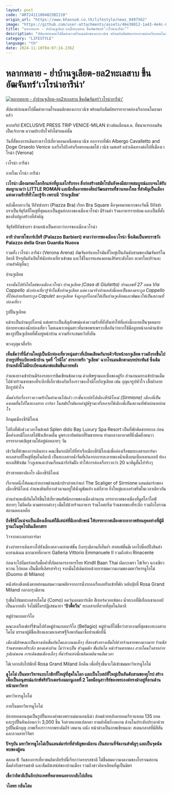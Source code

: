```yaml
---
layout: post
code: "ART24111004025BI210"
origin_url: "https://www.khaosod.co.th/lifestyle/news_9497562"
image: "https://github.com/user-attachments/assets/46e38012-1a43-4e4c-8de4-493ce77f03ba"
title: "หลากหลาย - ย่ำบ้านจูเลียต-ยล2ทะเลสาบ ขึ้นอัฒจันทร์‘เวโรน่าอารีน่า’"
description: "สัปดาห์ก่อนพาไปดื่มดำความโรแมนติกของเกาะเวนิซ พร้อมกับสัมผัสบรรยากาศล่องเรือกอนโดลามาแล้ว   หากทริป EXCLUSIVE PRESS TRIP VENICE-MILAN ช่วงต้นเดือนต.ค."
category: "LIFESTYLE"
language: "th"
date: 2024-11-10T04:07:24.236Z
---
```


# หลากหลาย - ย่ำบ้านจูเลียต-ยล2ทะเลสาบ ขึ้นอัฒจันทร์‘เวโรน่าอารีน่า’

[![หลากหลาย - ย่ำบ้านจูเลียต-ยล2ทะเลสาบ ขึ้นอัฒจันทร์‘เวโรน่าอารีน่า’](https://www.khaosod.co.th/wpapp/uploads/2024/11/mmmm-scaled.jpg "หลากหลาย - ย่ำบ้านจูเลียต-ยล2ทะเลสาบ ขึ้นอัฒจันทร์‘เวโรน่าอารีน่า’")](https://www.khaosod.co.th/wpapp/uploads/2024/11/mmmm-scaled.jpg)

สัปดาห์ก่อนพาไปดื่มดำความโรแมนติกของเกาะเวนิซ พร้อมกับสัมผัสบรรยากาศล่องเรือกอนโดลามาแล้ว

หากทริป EXCLUSIVE PRESS TRIP VENICE-MILAN ช่วงต้นเดือนต.ค. ที่ธนาคารออมสินเป็นเจ้าภาพ ความประทับใจยังไม่จบแค่นั้น

วันที่สี่ของการเดินทางเราไปเที่ยวตอนเหนือของเวนิซ ออกจากที่พัก Albergo Cavalletto and Doge Orseolo Venice ลงเรือไปถึงท่าเรือตรอนเชตโต้ เวนิซ เมสเตร้ แล้วเดินทางต่อไปที่เมืองเวโรน่า (Verona)

เวโรน่า อารีน่า

ภายในเวโรน่า อารีน่า

**เวโรน่า เมืองมรดกโลกอีกแห่งที่ยูเนสโกรับรอง สิ่งก่อสร้างสมัยโรมันยังคงมีสภาพสมบูรณ์แบบจนได้รับสมญานามว่า LITTLE ROMAN และมีกลิ่นอายของศิลปวัฒนธรรมที่ชวนหลงใหล ที่สำคัญเป็นเมืองแห่งความรักที่ทั่วโลกรู้จัก เพราะมี ‘บ้านจูเลียต’**





หลังมื้อกลางวัน ปิอัซซ่าบรา (Piazza Bra) เรียก Bra Square คือจุดหมายแรกของวันนี้ ปิอัซซ่าบราเป็นจัตุรัสที่ใหญ่ที่สุดและเป็นศูนย์กลางของเมืองเวโรน่า มีร้านค้า ร้านอาหารรายล้อม และเป็นที่ตั้งของสิ่งปลูกสร้างที่สำคัญ

จัตุรัสปิอัซซ่าบรา ด้านหน้าเป็นศาลาว่าการของเมืองเวโรน่า

**อาทิ ปาลาซโซบาร์เบียรี (Palazzo Barbieri) ศาลาว่าการของเมืองเวโรน่า ซึ่งเดิมเป็นพระราชวัง Palazzo della Gran Guardia Nuova**

รวมทั้ง เวโรน่า อารีน่า (Verona Arena) อัฒจันทร์แบบโรมันที่ใหญ่เป็นอันดับสามของอัฒจันทร์ในอิตาลี ปัจจุบันยังเปิดให้นักท่องเที่ยวเข้าชม และใช้ในการแสดงคอนเสิร์ตระดับโลก ละครโอเปร่าและงานสำคัญอื่นๆ

บ้านจูเลียต



_จากนั้นไปยังไฮไลต์ของเมืองเวโรน่า บ้านจูเลียต (Casa di Giulietta) บ้านเลขที่ 27 ถนน Via Cappello นักท่องเที่ยวรู้จักในชื่อบ้านจูเลียต แต่ความจริงบ้านหลังนี้เคยเป็นของตระกูล Cappello ที่ไปคล้ายกับตระกูล Capulet ของจูเลียต จึงถูกอุปโลกน์ให้เป็นบ้านจูเลียตและพัฒนาให้เป็นสถานที่ท่องเที่ยว_

รูปปั้นจูเลียต

แม้จะเป็นบ้านอุปโลกน์ แต่เพราะเป็นสัญลักษณ์แห่งความรักที่ยั่งยืนทำให้ที่แห่งนี้กลายเป็นจุดหมายปลายทางของนักท่องเที่ยว โดยเฉพาะหนุ่มสาวที่มาขอพรเพราะเชื่อกันว่าหากใช้มือลูบหน้าอกด้านซ้ายของรูปปั้นจูเลียตที่ตั้งอยู่หน้าบ้าน ความรักจะสมหวังยั่งยืน

พวงกุญแจสื่อรัก

**เห็นชัดว่าที่นี่ส่วนใหญ่เป็นนักท่องเที่ยวหนุ่มสาวที่เบียดเสียดกันรอคิวจับหน้าอกจูเลียต รวมถึงรอขึ้นไปถ่ายรูปที่ระเบียงหน้าบ้าน จุดที่ ‘โรมิโอ’ สารภาพรัก ‘จูเลียต’ ฉากโรแมนติกตามบทประพันธ์ ซึ่งเดิมบ้านหลังนี้ไม่มีระเบียงแต่มาต่อเติมขึ้นภายหลัง**

กำแพงทางเข้าบ้านมีร่องรอยการขีดเขียนข้อความ คำอธิษฐานและชื่อของคู่รัก ส่วนถนนทางเข้าบ้านเต็มไปด้วยร้านขายของที่ระลึกที่เกี่ยวข้องกับเรื่องราวของโรมิโอกับจูเลียต เช่น กุญแจรูปหัวใจ เสื้อผ้าลายปักรูปหัวใจ

_ดื่มด่ำกับเรื่องราวความรักในตำนานไปแล้ว เราขึ้นรถบัสไปเมืองซีร์มิโอเน่ (Sirmione) เมืองที่เป็นแหลมยื่นไปในทะเลสาบ การ์ดา ในสมัยโรมันเหล่าผู้มีฐานะทั้งหลายใช้เมืองนี้เป็นสถานที่พักผ่อนหย่อนใจ_

อีกมุมเมืองซีร์มิโอเน่

ไปถึงที่พักช่วงเวลาโพล้เพล้ Splen dido Bay Luxury Spa Resort เป็นที่พักติดชายทะเล ก่อนมื้อค่ำเลยมีโอกาสได้ฟังเสียงคลื่น ดูพระอาทิตย์ตกที่ริมชายหาด ท่ามกลางอากาศที่ยิ่งมืดยิ่งหนาว บรรยากาศเชิญชวนให้อยู่ต่อหลายๆ วัน

เช้าวันที่ห้าของการเดินทาง คณะขึ้นรถบัสไปที่ท่าเรือเมืองซีร์มิโอเน่เพื่อล่องเรือชมทะเลสาบการ์ดา ทะเลสาบที่ใหญ่ที่สุดในอิตาลี เป็นทะเลสาบน้ำจืดที่เกิดจากการละลายของน้ำแข็งบนเทือกเขาแอลป์ ท้องทะเลสีฟ้าเข้ม วิวภูเขาและบ้านเรือนน่ารักริมฝั่ง ทำให้การล่องเรือราวกว่า 20 นาทีดูสั้นไปจริงๆ

ปราสาทสกาลิเกโร เมืองซีร์มิโอเน่

เรือจอดนิ่งให้คณะถ่ายภาพด้านหน้าปราสาทเก่าแก่ The Scaliger of Sirmione แลนด์มาร์กของเมืองซีร์มิโอเน่ กำแพงหินที่บางส่วนจมอยู่ใต้น้ำดูขัดแย้ง แต่ก็สวย ยิ่งใหญ่และเคร่งขรึมในเวลาเดียวกัน

ผ่านกำแพงมีบันไดให้ขึ้นไปเที่ยวชมทัศนียภาพของเมืองด้านบน บรรยากาศของเมืองที่ดูสโลว์ไลฟ์ สบายๆ ไม่อึดอัด ตามตรอกต่างๆ เต็มไปด้วยร้านอาหาร ร้านไอศกรีม ร้านขายของที่ระลึก รวมถึงโบราณสถานหลงเหลือ

**ถึงซีร์มิโอเน่จะเป็นเมืองเล็กแต่ก็มีเสน่ห์ที่มีเอกลักษณ์ ให้บรรยากาศเมืองตากอากาศย้อนยุคอย่างที่ผู้มีฐานะในยุคโรมันเลือกสรร**

วิวจากทะเลสาบการ์ดา

ช่วงบ่ายเราเดินทางไปยังเมืองหลวงแห่งแฟชั่น ถึงกรุงมิลานก็เย็นย่ำ สายแฟชั่นมีเวลาไปช็อปปิ้งสินค้าแบรนด์เนม มากมายที่อาคาร Galleria Vittorio Emmanuele II รวมถึงห้าง Rinacente

ก่อนจะไปอิ่มอร่อยกับมื้อค่ำที่ภัตตาคารอาหารไทย Kindll Baan Thai ผัดกะเพรา ไข่เจียว แกงเขียวหวาน ไก่ทอด เป็นมื้อที่เลิศรสจริงๆ จากนั้นไปเดินย่อยด้วยการชมความงามของมหาวิหารดูโอโม่ (Duomo di Milano)

หนังท้องตึงหนังตาหย่อนผสมความเพลียจากการนั่งรถลงเรือเลยรีบเข้าที่พัก หลับปุ๋ยที่ Rosa Grand Miland กลางกรุงมิลาน

รุ่งขึ้นไปชมทะเลสาบโคโม่ (Como) แคว้นลอมบาร์เดีย สีเทอร์ควอยซ์ของ น้ำทะเลที่มีเทือกเขาแอลป์เป็นฉากหลัง จึงไม่มีใครปฏิเสธฉายา **‘บิวตี้ควีน’** ทะเลสาบที่สวยที่สุดในอิตาลี

หมู่บ้านเบลลาจิโอ

คณะลงเรือเฟอร์รี่ข้ามไปยังหมู่บ้านเบลลาจิโอ (Bellagio) หมู่บ้านที่ได้ชื่อว่าสวยงามที่สุดของทะเลสาบโคโม่ บรรดาผู้มีชื่อเสียงและมหาเศรษฐีจึงพากันมาซื้อบ้านพักที่นี่

_เมืองมีลักษณะเป็นทางเดินขึ้นบันไดและถนนเล็กๆ ที่สองข้างทางเต็มไปด้วยร้านขายของมากมาย ร้านชีส ร้านขายของที่ระลึก ของแต่งบ้าน ไม่ว่าจะเป็น หัวมุมตึก ขั้นบันได หน้าร้านขายของ สวยโดนใจสายถ่ายรูปแน่นอน การเดินชมเมืองเล็กๆ ที่น่ารักแห่งนี้เพลิดเพลินจนลืมเวลา_

ได้เวลากลับไปพักที่ Rosa Grand Miland อีกคืน เพื่อที่รุ่งขึ้นจะได้เข้าชมมหาวิหารดูโอโม่

**ดูโอโม่ เป็นมหาวิหารแบบโกธิกที่ใหญ่ที่สุดในโลก และเป็นโบสถ์ที่ใหญ่เป็นอันดับสามของยุโรป สร้างเพื่อเป็นอนุสรณ์แก่กษัตริย์วิกเตอร์เอมมานูเอลที่ 2 โดยมีอนุสาวรีย์ของพระองค์ทรงม้าอยู่ที่ลานด้านหน้ามหาวิหาร**

มหาวิหารดูโอโม่

ภายในมหาวิหารดูโอโม่

ปลายยอดบนสุดเป็นรูปปั้นทองคำของพระแม่มาดอนนิน่า ล้อมด้วยหลังคายอดเรียวแหลม 135 ยอด และรูปปั้นหินอ่อนกว่า 3,000 ชิ้น จึงสวยแบบแปลกตา ยามค่ำคืนยิ่งงดงาม ด้านในประดับประดาด้วยรูปปั้นนักบุญ ภาพเรื่องราวจากพระคัมภีร์ เพดาน ผนัง หน้าต่างเป็นภาพเขียนและ สเตนกลาสที่มีสีสันและลวดลายวิจิตร

**ปัจจุบัน มหาวิหารดูโอโม่เป็นแลนด์มาร์กที่สำคัญของมิลาน เป็นสถานที่จัดงานสำคัญๆ และเป็นจุดนัดพบของผู้คน**

ตลอด 6 วันของการเที่ยวชมอิตาลีทริปนี้เรียกว่าครบรสชาติ ได้ชื่นชมความงดงามของโบราณสถาน ดื่มด่ำกับธรรมชาติ และสัมผัสเสน่ห์ของบ้านเมือง รวมถึงชาวอิตาเลียนที่ดูเป็นมิตร

**เชื่อว่าอิตาลีเป็นอีกประเทศที่หลายคนอยากกลับไปเยือน**

**วไลพร กลิ่นโสม**